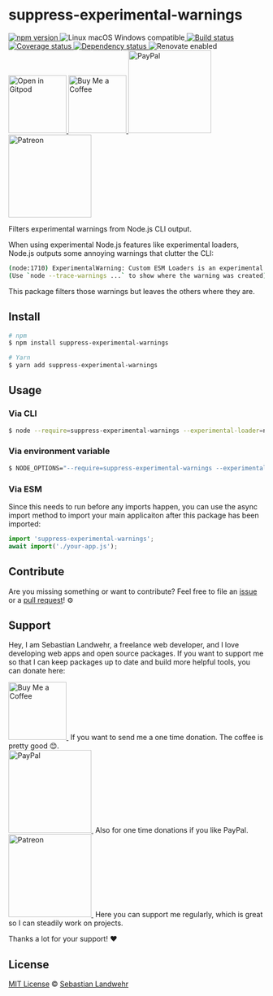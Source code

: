 <!-- TITLE/ -->
# suppress-experimental-warnings
<!-- /TITLE -->

<!-- BADGES/ -->
  <p>
    <a href="https://npmjs.org/package/suppress-experimental-warnings">
      <img
        src="https://img.shields.io/npm/v/suppress-experimental-warnings.svg"
        alt="npm version"
      >
    </a><img src="https://img.shields.io/badge/os-linux%20%7C%C2%A0macos%20%7C%C2%A0windows-blue" alt="Linux macOS Windows compatible"><a href="https://github.com/dword-design/suppress-experimental-warnings/actions">
      <img
        src="https://github.com/dword-design/suppress-experimental-warnings/workflows/build/badge.svg"
        alt="Build status"
      >
    </a><a href="https://codecov.io/gh/dword-design/suppress-experimental-warnings">
      <img
        src="https://codecov.io/gh/dword-design/suppress-experimental-warnings/branch/master/graph/badge.svg"
        alt="Coverage status"
      >
    </a><a href="https://david-dm.org/dword-design/suppress-experimental-warnings">
      <img src="https://img.shields.io/david/dword-design/suppress-experimental-warnings" alt="Dependency status">
    </a><img src="https://img.shields.io/badge/renovate-enabled-brightgreen" alt="Renovate enabled"><br/><a href="https://gitpod.io/#https://github.com/dword-design/suppress-experimental-warnings">
      <img
        src="https://gitpod.io/button/open-in-gitpod.svg"
        alt="Open in Gitpod"
        width="114"
      >
    </a><a href="https://www.buymeacoffee.com/dword">
      <img
        src="https://www.buymeacoffee.com/assets/img/guidelines/download-assets-sm-2.svg"
        alt="Buy Me a Coffee"
        width="114"
      >
    </a><a href="https://paypal.me/SebastianLandwehr">
      <img
        src="https://sebastianlandwehr.com/images/paypal.svg"
        alt="PayPal"
        width="163"
      >
    </a><a href="https://www.patreon.com/dworddesign">
      <img
        src="https://sebastianlandwehr.com/images/patreon.svg"
        alt="Patreon"
        width="163"
      >
    </a>
</p>
<!-- /BADGES -->

<!-- DESCRIPTION/ -->
Filters experimental warnings from Node.js CLI output.
<!-- /DESCRIPTION -->

When using experimental Node.js features like experimental loaders, Node.js outputs some annoying warnings that clutter the CLI:

```bash
(node:1710) ExperimentalWarning: Custom ESM Loaders is an experimental feature. This feature could change at any time
(Use `node --trace-warnings ...` to show where the warning was created)
```

This package filters those warnings but leaves the others where they are.

<!-- INSTALL/ -->
## Install

```bash
# npm
$ npm install suppress-experimental-warnings

# Yarn
$ yarn add suppress-experimental-warnings
```
<!-- /INSTALL -->

## Usage

### Via CLI

```bash
$ node --require=suppress-experimental-warnings --experimental-loader=node-esm-loader index.js
```

### Via environment variable

```bash
$ NODE_OPTIONS="--require=suppress-experimental-warnings --experimental-loader=node-esm-loader" index.js
```

### Via ESM

Since this needs to run before any imports happen, you can use the async import method to import your main applicaiton after this package has been imported:

```js
import 'suppress-experimental-warnings';
await import('./your-app.js');
```

<!-- LICENSE/ -->
## Contribute

Are you missing something or want to contribute? Feel free to file an [issue](https://github.com/dword-design/suppress-experimental-warnings/issues) or a [pull request](https://github.com/dword-design/suppress-experimental-warnings/pulls)! ⚙️

## Support

Hey, I am Sebastian Landwehr, a freelance web developer, and I love developing web apps and open source packages. If you want to support me so that I can keep packages up to date and build more helpful tools, you can donate here:

<p>
  <a href="https://www.buymeacoffee.com/dword">
    <img
      src="https://www.buymeacoffee.com/assets/img/guidelines/download-assets-sm-2.svg"
      alt="Buy Me a Coffee"
      width="114"
    >
  </a>&nbsp;If you want to send me a one time donation. The coffee is pretty good 😊.<br/>
  <a href="https://paypal.me/SebastianLandwehr">
    <img
      src="https://sebastianlandwehr.com/images/paypal.svg"
      alt="PayPal"
      width="163"
    >
  </a>&nbsp;Also for one time donations if you like PayPal.<br/>
  <a href="https://www.patreon.com/dworddesign">
    <img
      src="https://sebastianlandwehr.com/images/patreon.svg"
      alt="Patreon"
      width="163"
    >
  </a>&nbsp;Here you can support me regularly, which is great so I can steadily work on projects.
</p>

Thanks a lot for your support! ❤️

## License

[MIT License](https://opensource.org/licenses/MIT) © [Sebastian Landwehr](https://sebastianlandwehr.com)
<!-- /LICENSE -->

